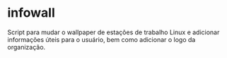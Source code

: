 # infowall
Script para mudar o wallpaper de estações de trabalho Linux e adicionar informações úteis para o usuário, bem como adicionar o logo da organização.
